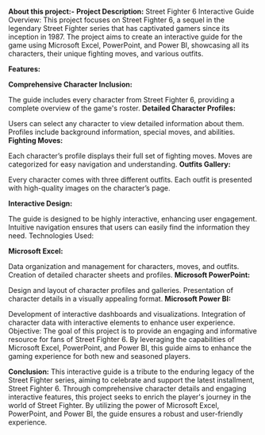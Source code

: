 **About this project:-**
**Project Description:** Street Fighter 6 Interactive Guide
Overview: This project focuses on Street Fighter 6, a sequel in the legendary Street Fighter series that has captivated gamers since its inception in 1987. 
The project aims to create an interactive guide for the game using Microsoft Excel, PowerPoint, and Power BI, showcasing all its characters, their unique fighting moves, and various outfits.

**Features:**

**Comprehensive Character Inclusion:**

The guide includes every character from Street Fighter 6, providing a complete overview of the game's roster.
**Detailed Character Profiles:**

Users can select any character to view detailed information about them.
Profiles include background information, special moves, and abilities.
**Fighting Moves:**

Each character’s profile displays their full set of fighting moves.
Moves are categorized for easy navigation and understanding.
**Outfits Gallery:**

Every character comes with three different outfits.
Each outfit is presented with high-quality images on the character’s page.

**Interactive Design:**

The guide is designed to be highly interactive, enhancing user engagement.
Intuitive navigation ensures that users can easily find the information they need.
Technologies Used:

**Microsoft Excel:**

Data organization and management for characters, moves, and outfits.
Creation of detailed character sheets and profiles.
**Microsoft PowerPoint:**

Design and layout of character profiles and galleries.
Presentation of character details in a visually appealing format.
**Microsoft Power BI:**

Development of interactive dashboards and visualizations.
Integration of character data with interactive elements to enhance user experience.
Objective: The goal of this project is to provide an engaging and informative resource for fans of Street Fighter 6. By leveraging the capabilities of Microsoft Excel, 
PowerPoint, and Power BI, this guide aims to enhance the gaming experience for both new and seasoned players.

**Conclusion:** This interactive guide is a tribute to the enduring legacy of the Street Fighter series, aiming to celebrate and support the latest installment, Street Fighter 6. 
Through comprehensive character details and engaging interactive features, this project seeks to enrich the player's journey in the world of Street Fighter. By utilizing the power of Microsoft Excel, 
PowerPoint, and Power BI, the guide ensures a robust and user-friendly experience.

